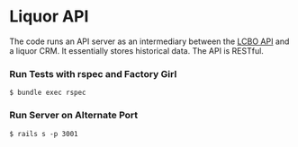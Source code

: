 # Liquor API
The code runs an API server as an intermediary between the [LCBO API](https://lcboapi.com/) and a liquor CRM. It essentially stores historical data. The API is RESTful.

### Run Tests with rspec and Factory Girl
```
$ bundle exec rspec
```

### Run Server on Alternate Port
```
$ rails s -p 3001
```
